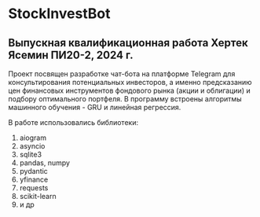 # StockInvestBot
Выпускная квалификационная работа Хертек Ясемин ПИ20-2, 2024 г.
--
Проект посвящен разработке чат-бота на платформе Telegram для консультирования потенциальных инвесторов, 
а именно предсказанию цен финансовых инструментов фондового рынка (акции и облигации) и подбору оптимального портфеля.
В программу встроены алгоритмы машинного обучения - GRU и линейная регрессия.

В работе использовались библиотеки:
1. aiogram
2. asyncio
3. sqlite3
4. pandas, numpy
5. pydantic
6. yfinance
7. requests
8. scikit-learn
9. и др
